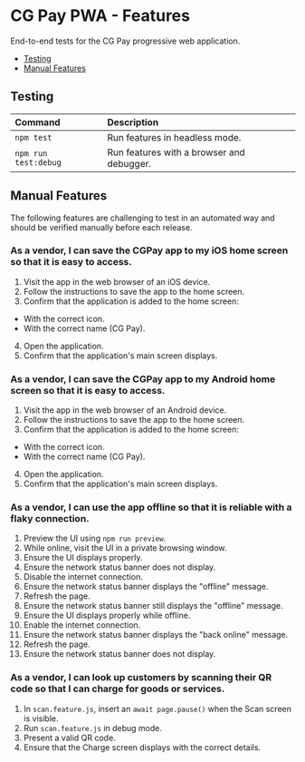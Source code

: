 # CG Pay PWA - Features

End-to-end tests for the CG Pay progressive web application.

- [Testing](#testing)
- [Manual Features](#manual-features)

## Testing

| Command | Description |
| :-- | :-- |
| `npm test` | Run features in headless mode. |
| `npm run test:debug` | Run features with a browser and debugger. |

## Manual Features

The following features are challenging to test in an automated way and should be verified manually before each release.

### As a vendor, I can save the CGPay app to my iOS home screen so that it is easy to access.

1. Visit the app in the web browser of an iOS device.
2. Follow the instructions to save the app to the home screen.
3. Confirm that the application is added to the home screen:
  - With the correct icon.
  - With the correct name (CG Pay).
4. Open the application.
5. Confirm that the application's main screen displays.

### As a vendor, I can save the CGPay app to my Android home screen so that it is easy to access.

1. Visit the app in the web browser of an Android device.
2. Follow the instructions to save the app to the home screen.
3. Confirm that the application is added to the home screen:
  - With the correct icon.
  - With the correct name (CG Pay).
4. Open the application.
5. Confirm that the application's main screen displays.

### As a vendor, I can use the app offline so that it is reliable with a flaky connection.

1. Preview the UI using `npm run preview`.
2. While online, visit the UI in a private browsing window.
3. Ensure the UI displays properly.
4. Ensure the network status banner does not display.
5. Disable the internet connection.
6. Ensure the network status banner displays the "offline" message.
7. Refresh the page.
8. Ensure the network status banner still displays the "offline" message.
9. Ensure the UI displays properly while offline.
10. Enable the internet connection.
11. Ensure the network status banner displays the "back online" message.
12. Refresh the page.
13. Ensure the network status banner does not display.

### As a vendor, I can look up customers by scanning their QR code so that I can charge for goods or services.

1. In `scan.feature.js`, insert an `await page.pause()` when the Scan screen is visible.
2. Run `scan.feature.js` in debug mode.
3. Present a valid QR code.
4. Ensure that the Charge screen displays with the correct details.
